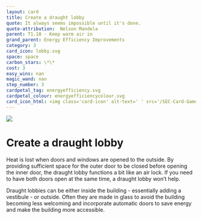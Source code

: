```yaml
---
layout: card
title: Create a draught lobby
quote: It always seems impossible until it's done.
quote-attribution:  Nelson Mandela
parent: T1.10 - Keep warm air in
grand_parent: Energy Efficiency Improvements 
category: 3
card_icon: lobby.svg
space: space
carbon_stars: \*\*
cost: 3
easy_wins: nan
magic_wand: nan
step_number: 3
cardpetal_tag: energyefficiency.svg
cardpetal_colour: energyefficiencycolour.svg
card_icon_html: <img class='card-icon' alt-text=' ' src='/SEC-Card-Game/graphics/card_icons/lobby.svg'>
---
```


<img class='card-icon' alt-text=' ' src='/SEC-Card-Game/graphics/card_icons/lobby.svg'>
<h1>Create a draught lobby</h1>

<p>Heat is lost when doors and windows are opened to the outside. By providing sufficient space for the outer door to be closed before opening the inner door, the draught lobby functions a bit like an air lock. If you need to have both doors open at the same time, a draught lobby won’t help.</p><p>Draught lobbies can be either inside the building - essentially adding a vestibule - or outside. Often they are made in glass to avoid the building becoming less welcoming and incorporate automatic doors to save energy and make the building more accessible.</p> 

